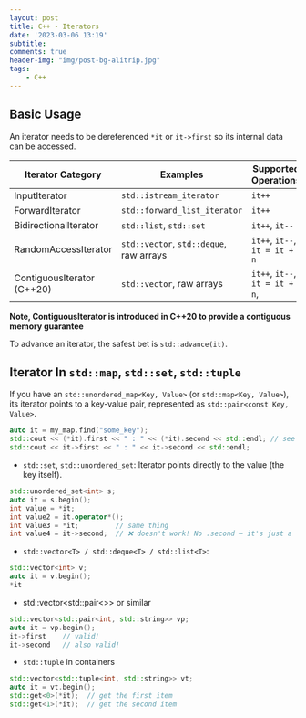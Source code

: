 ```yaml
---
layout: post
title: C++ - Iterators
date: '2023-03-06 13:19'
subtitle: 
comments: true
header-img: "img/post-bg-alitrip.jpg"
tags:
    - C++
---
```


## Basic Usage

An iterator needs to be dereferenced `*it` or `it->first` so its internal data can be accessed.

| Iterator Category       | Examples                                  | Supported Operations                                      |
|-------------------------|-------------------------------------------|-----------------------------------------------------------|
| InputIterator           | `std::istream_iterator`                   | `it++`                                                    |
| ForwardIterator         | `std::forward_list_iterator`              | `it++`                                                    |
| BidirectionalIterator   | `std::list`, `std::set`                   | `it++`, `it--`                                            |
| RandomAccessIterator    | `std::vector`, `std::deque`, raw arrays   | `it++`, `it--`, `it = it + n`                             |
| ContiguousIterator (C++20) | `std::vector`, raw arrays                | `it++`, `it--`, `it = it + n`,  |

**Note, ContiguousIterator is introduced in C++20 to provide a contiguous memory guarantee**

To advance an iterator, the safest bet is `std::advance(it)`. 

## Iterator In `std::map`, `std::set`, `std::tuple`

If you have an `std::unordered_map<Key, Value>` (or `std::map<Key, Value>`), its iterator points to a key-value pair, represented as `std::pair<const Key, Value>`.

```cpp
auto it = my_map.find("some_key");
std::cout << (*it).first << " : " << (*it).second << std::endl; // see "some key", and value
std::cout << it->first << " : " << it->second << std::endl;
```
- `std::set`, `std::unordered_set`: Iterator points directly to the value (the key itself).

```cpp
std::unordered_set<int> s;
auto it = s.begin();
int value = *it;
int value2 = it.operator*();
int value3 = *it;         // same thing
int value4 = it->second;  // ❌ doesn't work! No .second — it's just a value
```

- `std::vector<T> / std::deque<T> / std::list<T>`:

```cpp
std::vector<int> v;
auto it = v.begin();
*it
```

- std::vector<std::pair<>> or similar

```cpp
std::vector<std::pair<int, std::string>> vp;
auto it = vp.begin();
it->first    // valid!
it->second   // also valid!
```

- `std::tuple` in containers

```cpp
std::vector<std::tuple<int, std::string>> vt;
auto it = vt.begin();
std::get<0>(*it);  // get the first item
std::get<1>(*it);  // get the second item
```